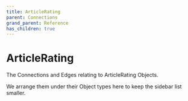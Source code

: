 ```yaml
---
title: ArticleRating
parent: Connections
grand_parent: Reference
has_children: true
---
```


# ArticleRating

The Connections and Edges relating to ArticleRating Objects.

We arrange them under their Object types here to keep the sidebar list smaller.

